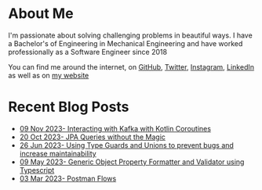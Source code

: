 # About Me

I'm passionate about solving challenging problems in beautiful ways. I have a Bachelor's of Engineering in Mechanical Engineering and have worked professionally as a Software Engineer since 2018

You can find me around the internet, on [GitHub](https://github.com/nabeelvalley), [Twitter](https://twitter.com/not_nabeel/), [Instagram](https://www.instagram.com/nabeelvalley/), [LinkedIn](https://za.linkedin.com/in/nabeelvalley) as well as on [my website](https://nabeelvalley.co.za/)

# Recent Blog Posts
<!-- BLOG-POST-LIST:START -->
- [09 Nov 2023- Interacting with Kafka with Kotlin Coroutines](https://nabeelvalley.co.za/blog/2023/11-11/interacting-with-kafka-using-kotlin/)
- [20 Oct 2023- JPA Queries without the Magic](https://nabeelvalley.co.za/blog/2023/20-10/jpa-query-specifications/)
- [26 Jun 2023- Using Type Guards and Unions to prevent bugs and increase maintainability](https://nabeelvalley.co.za/blog/2023/26-06/type-guards-and-unions-typescript/)
- [09 May 2023- Generic Object Property Formatter and Validator using Typescript](https://nabeelvalley.co.za/blog/2023/09-05/generic-transformer-typescript/)
- [03 Mar 2023- Postman Flows](https://nabeelvalley.co.za/blog/2023/23-03/postman-flows/)<!-- BLOG-POST-LIST:END -->
